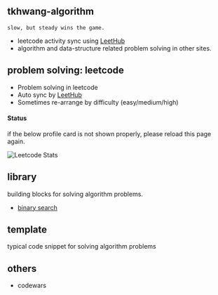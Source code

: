 ## tkhwang-algorithm

    slow, but steady wins the game.

- leetcode activity sync using [LeetHub](https://github.com/QasimWani/LeetHub)
- algorithm and data-structure related problem solving in other sites.

## problem solving: leetcode

- Problem solving in leetcode
- Auto sync by [LeetHub](https://github.com/QasimWani/LeetHub)
- Sometimes re-arrange by difficulty (easy/medium/high)

#### Status

if the below profile card is not shown properly, please reload this page again.

![Leetcode Stats](https://leetcard.jacoblin.cool/tkhwang)

## library

building blocks for solving algorithm problems.

- [binary search](./__templates/binary-search/)

## template

typical code snippet for solving algorithm problems

## others

- codewars
